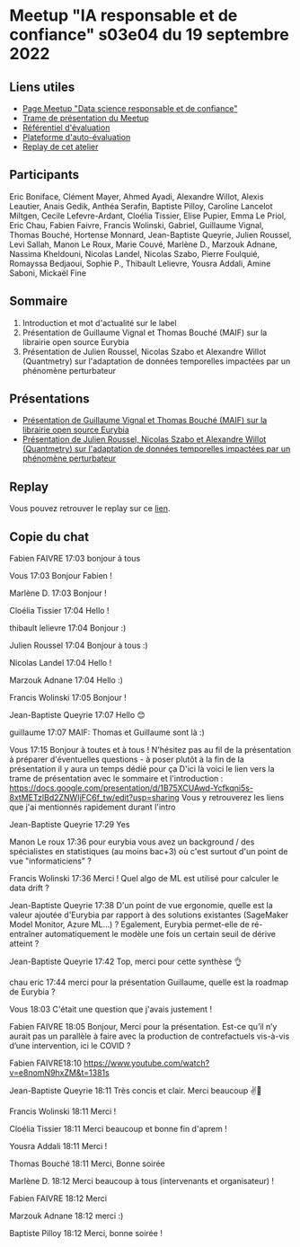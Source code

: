 # Meetup "IA responsable et de confiance" s03e04 du 19 septembre 2022

## Liens utiles

- [Page Meetup "Data science responsable et de confiance"](https://www.meetup.com/fr-FR/data-science-responsable-et-de-confiance/)
- [Trame de présentation du Meetup](https://docs.google.com/presentation/d/10-MdhbnXQ4u6U2ZmPtdlIR3_Dg8FYZ43ruZlaYU7JHk/edit?usp=sharing)
- [Référentiel d'évaluation](https://github.com/LabeliaLabs/referentiel-evaluation-dsrc)
- [Plateforme d'auto-évaluation](https://assessment.labelia.org/)
- [Replay de cet atelier](https://www.labelia.org/fr/blog/replay-meetup-data-science-responsable-et-de-confiance-s03e04)

## Participants

Eric Boniface, Clément Mayer, Ahmed Ayadi, Alexandre Willot, Alexis Leautier, Anais Gedik, Anthéa Serafin, Baptiste Pilloy, Caroline Lancelot Miltgen, Cecile Lefevre-Ardant, Cloélia Tissier, Elise Pupier, Emma Le Priol, Eric Chau, Fabien Faivre, Francis Wolinski, Gabriel, Guillaume Vignal, Thomas Bouché, Hortense Monnard, Jean-Baptiste Queyrie, Julien Roussel, Levi Sallah, Manon Le Roux, Marie Couvé, Marlène D., Marzouk Adnane, Nassima Kheldouni, Nicolas Landel, Nicolas Szabo, Pierre Foulquié, Romayssa Bedjaoui, Sophie P., Thibault Lelievre, Yousra Addali, Amine Saboni, Mickaël Fine

## Sommaire

1. Introduction et mot d'actualité sur le label
1. Présentation de Guillaume Vignal et Thomas Bouché (MAIF) sur la librairie open source Eurybia
1. Présentation de Julien Roussel, Nicolas Szabo et Alexandre Willot (Quantmetry) sur l'adaptation de données temporelles impactées par un phénomène perturbateur

## Présentations

- [Présentation de Guillaume Vignal et Thomas Bouché (MAIF) sur la librairie open source Eurybia](https://docs.google.com/presentation/d/1d_ahoE0O56zZcTalQAXeB-Yq-KRVZit-/edit?usp=sharing&ouid=117856019377976156276&rtpof=true&sd=true)
- [Présentation de Julien Roussel, Nicolas Szabo et Alexandre Willot (Quantmetry) sur l'adaptation de données temporelles impactées par un phénomène perturbateur](https://docs.google.com/presentation/d/1dZTdtlBQ0njHahH81HFEa3Kff1IACSFB/edit?usp=sharing&ouid=117856019377976156276&rtpof=true&sd=true)

## Replay

Vous pouvez retrouver le replay sur ce [lien](https://www.labelia.org/fr/blog/replay-meetup-data-science-responsable-et-de-confiance-s03e04).

## Copie du chat

Fabien FAIVRE
17:03
bonjour à tous

Vous
17:03
Bonjour Fabien !

Marlène D.
17:03
Bonjour !

Cloélia Tissier
17:04
Hello !

thibault lelievre
17:04
Bonjour :)

Julien Roussel
17:04
Bonjour à tous :)

Nicolas Landel
17:04
Hello !

Marzouk Adnane
17:04
Hello :)

Francis Wolinski
17:05
Bonjour !

Jean-Baptiste Queyrie
17:07
Hello 😊

guillaume
17:07
MAIF: Thomas et Guillaume sont là :)

Vous
17:15
Bonjour à toutes et à tous ! N'hésitez pas au fil de la présentation à préparer d'éventuelles questions - à poser plutôt à la fin de la présentation il y aura un temps dédié pour ça
D'ici là voici le lien vers la trame de présentation avec le sommaire et l'introduction : https://docs.google.com/presentation/d/1B75XCUAwd-Ycfkqni5s-8xtMETzlBd2ZNWIjFC6f_tw/edit?usp=sharing
Vous y retrouverez les liens que j'ai mentionnés rapidement durant l'intro

Jean-Baptiste Queyrie
17:29
Yes

Manon Le roux
17:36
pour eurybia vous avez un background / des spécialistes en statistiques (au moins bac+3) où c'est surtout d'un point de vue "informaticiens" ?

Francis Wolinski
17:36
Merci ! Quel algo de ML est utilisé pour calculer le data drift ?

Jean-Baptiste Queyrie
17:38
D'un point de vue ergonomie, quelle est la valeur ajoutée d'Eurybia par rapport à des solutions existantes (SageMaker Model Monitor, Azure ML...) ? Egalement, Eurybia permet-elle de ré-entraîner automatiquement le modèle une fois un certain seuil de dérive atteint ?

Jean-Baptiste Queyrie
17:42
Top, merci pour cette synthèse 👌

chau eric
17:44
merci pour la présentation Guillaume, quelle est la roadmap de Eurybia ?

Vous
18:03
C'était une question que j'avais justement !

Fabien FAIVRE
18:05
Bonjour,
Merci pour la présentation. Est-ce qu’il n’y aurait pas un parallèle à faire avec la production de contrefactuels vis-à-vis d’une intervention, ici le COVID ?

Fabien FAIVRE18:10
https://www.youtube.com/watch?v=e8nomN9hxZM&t=1381s

Jean-Baptiste Queyrie
18:11
Très concis et clair. Merci beaucoup ✌🐸

Francis Wolinski
18:11
Merci !

Cloélia Tissier
18:11
Merci beaucoup et bonne fin d'aprem !

Yousra Addali
18:11
Merci !

Thomas Bouché
18:11
Merci, Bonne soirée

Marlène D.
18:12
Merci beaucoup à tous (intervenants et organisateur) !

Fabien FAIVRE
18:12
Merci

Marzouk Adnane
18:12
merci :)

Baptiste Pilloy
18:12
Merci, bonne soirée !
